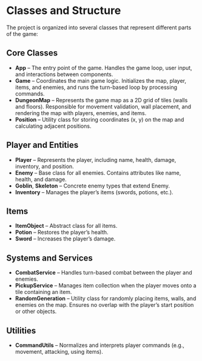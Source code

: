 # Classes and Structure
The project is organized into several classes that represent different parts of the game:

## Core Classes
* **App** – The entry point of the game. Handles the game loop, user input, and interactions between components.
* **Game** – Coordinates the main game logic. Initializes the map, player, items, and enemies, and runs the turn-based loop by processing commands.
* **DungeonMap** – Represents the game map as a 2D grid of tiles (walls and floors). Responsible for movement validation, wall placement, and rendering the map with players, enemies, and items.
* **Position** – Utility class for storing coordinates (x, y) on the map and calculating adjacent positions.

## Player and Entities
* **Player** – Represents the player, including name, health, damage, inventory, and position.
* **Enemy** – Base class for all enemies. Contains attributes like name, health, and damage.
* **Goblin**, **Skeleton** – Concrete enemy types that extend Enemy.
* **Inventory** – Manages the player’s items (swords, potions, etc.).

## Items
* **ItemObject** – Abstract class for all items.
* **Potion** – Restores the player’s health.
* **Sword** – Increases the player’s damage.

## Systems and Services
* **CombatService** – Handles turn-based combat between the player and enemies.
* **PickupService** – Manages item collection when the player moves onto a tile containing an item.
* **RandomGeneration** – Utility class for randomly placing items, walls, and enemies on the map. Ensures no overlap with the player’s start position or other objects.

## Utilities
* **CommandUtils** – Normalizes and interprets player commands (e.g., movement, attacking, using items).
